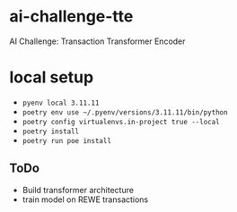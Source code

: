 # ai-challenge-tte
AI Challenge: Transaction Transformer Encoder

# local setup

- `pyenv local 3.11.11`
- `poetry env use ~/.pyenv/versions/3.11.11/bin/python`
- `poetry config virtualenvs.in-project true --local`
- `poetry install`
- `poetry run poe install`

## ToDo 

- Build transformer architecture
- train model on REWE transactions